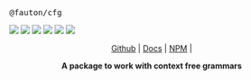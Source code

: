 <p align="center">
  <pre align>@fauton/cfg</pre>
  <img src="https://img.shields.io/bundlephobia/minzip/@fauton/cfg?label=minzipped&style=flat&color=%23bb0a1e"/>
  <img src="https://img.shields.io/npm/dw/@fauton/cfg?style=flat&color=orange"/>
  <img src="https://img.shields.io/github/issues/devorein/fauton/cfg?color=yellow&label=issues"/>
  <img src="https://img.shields.io/npm/v/@fauton/cfg?color=%2303C04A"/>
  <img src="https://img.shields.io/codecov/c/github/devorein/fauton?flag=cfg&color=blue"/>
  <img src="https://img.shields.io/librariesio/release/npm/@fauton/cfg?color=%234B0082">
</p>

<p align="center"><a href="https://github.com/Devorein/fauton/tree/main/packages/cfg">Github</a> |
  <a href="https://docs.fauton.xyz/cfg/">Docs</a> |
  <a href="https://www.npmjs.com/package/@fauton/cfg">NPM</a> |
</p>

<p align="center"><b>A package to work with context free grammars</b></p>
